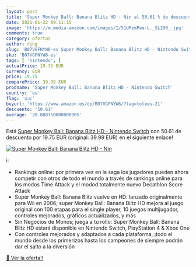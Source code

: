 ```yaml
---
layout: post
title: 'Super Monkey Ball: Banana Blitz HD - Nin al 50.61 % de descuento'
date: 2021-01-22 09:11:15
image: 'https://m.media-amazon.com/images/I/51UMzmPee-L._SL200_.jpg'
comments: true
category: ofertas
author: ring
slug: 'B07VGFNYW6-es Super Monkey Ball: Banana Blitz HD - Nintendo Switch'
sku: 'B07VGFNYW6-es'
tags: [ 'nintendo', ]
actualPrice: 19.75 EUR
currency: EUR
price: 19.75
comparePrice: 39.99 EUR
prodname: 'Super Monkey Ball: Banana Blitz HD - Nintendo Switch'
country: 'es'
flag: '🇪🇸'
buyurl: 'https://www.amazon.es/dp/B07VGFNYW6/?tag=tolees-21'
descuento: '50.61'
average: '20.088750000000005'
---
```


Está [Super Monkey Ball: Banana Blitz HD - Nintendo Switch](https://www.amazon.es/dp/B07VGFNYW6/?tag=tolees-21) con 50.61 de descuento por 19.75 EUR (original: 39.99 EUR) en el siguiente enlace!

[![Super Monkey Ball: Banana Blitz HD - Nin](https://m.media-amazon.com/images/I/51UMzmPee-L._SL200_.jpg)](https://www.amazon.es/dp/B07VGFNYW6/?tag=tolees-21)

ℹ️:

- Rankings online: por primera vez en la saga los jugadores pueden ahora competir con otros de todo el mundo a través de rankings online para los modos Time Attack y el modod totalmente nuevo Decathlon Score Attack
- Super Monkey Ball: Banana Blitz vuelve en HD: lanzado originalmente para Wii en 2006; super Monkey Ball: Banana Blitz HD mejora al juego original con 100 etapas para el single player, 10 juegos multijugador, controles mejorados, gráficos actualizados, y más
- Sin Negocios de Monos; juega a tu rollo: Super Monkey Ball: Banana Blitz HD estará disponible en Nintendo Switch, PlayStation 4 & Xbox One
- Con controles mejorados y adaptados a cada plataforma, ¡todo el mundo desde los primerizos hasta los campeones de siempre podrán dar el salto a la diversión

[🛒 Ver la oferta!!](https://www.amazon.es/dp/B07VGFNYW6/?tag=tolees-21)
